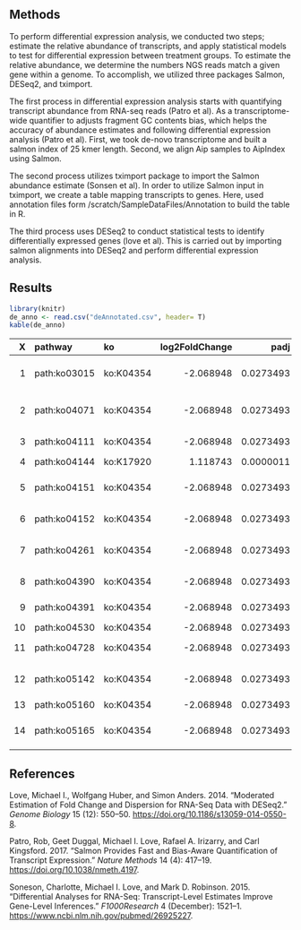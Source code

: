 ## Methods

To perform differential expression analysis, we conducted two steps;
estimate the relative abundance of transcripts, and apply statistical
models to test for differential expression between treatment groups. To
estimate the relative abundance, we determine the numbers NGS reads
match a given gene within a genome. To accomplish, we utilized three
packages Salmon, DESeq2, and tximport.

The first process in differential expression analysis starts with
quantifying transcript abundance from RNA-seq reads (Patro et al). As a
transcriptome-wide quantifier to adjusts fragment GC contents bias,
which helps the accuracy of abundance estimates and following
differential expression analysis (Patro et al). First, we took de-novo
transcriptome and built a salmon index of 25 kmer length. Second, we
align Aip samples to AipIndex using Salmon.

The second process utilizes tximport package to import the Salmon
abundance estimate (Sonsen et al). In order to utilize Salmon input in
tximport, we create a table mapping transcripts to genes. Here, used
annotation files form /scratch/SampleDataFiles/Annotation to build the
table in R.

The third process uses DESeq2 to conduct statistical tests to identify
differentially expressed genes (love et al). This is carried out by
importing salmon alignments into DESeq2 and perform differential
expression analysis.

## Results

``` r
library(knitr)
de_anno <- read.csv("deAnnotated.csv", header= T)
kable(de_anno)
```

|  X | pathway      | ko        | log2FoldChange |      padj | Factor                        | description                               |
| -: | :----------- | :-------- | -------------: | --------: | :---------------------------- | :---------------------------------------- |
|  1 | path:ko03015 | ko:K04354 |     \-2.068948 | 0.0273493 | Menthol\_Menthol\_vs\_Control | mRNA surveillance pathway                 |
|  2 | path:ko04071 | ko:K04354 |     \-2.068948 | 0.0273493 | Menthol\_Menthol\_vs\_Control | Sphingolipid signaling pathway            |
|  3 | path:ko04111 | ko:K04354 |     \-2.068948 | 0.0273493 | Menthol\_Menthol\_vs\_Control | Cell cycle - yeast                        |
|  4 | path:ko04144 | ko:K17920 |       1.118743 | 0.0000011 | Menthol\_Menthol\_vs\_Control | Endocytosis                               |
|  5 | path:ko04151 | ko:K04354 |     \-2.068948 | 0.0273493 | Menthol\_Menthol\_vs\_Control | PI3K-Akt signaling pathway                |
|  6 | path:ko04152 | ko:K04354 |     \-2.068948 | 0.0273493 | Menthol\_Menthol\_vs\_Control | AMPK signaling pathway                    |
|  7 | path:ko04261 | ko:K04354 |     \-2.068948 | 0.0273493 | Menthol\_Menthol\_vs\_Control | Adrenergic signaling in cardiomyocytes    |
|  8 | path:ko04390 | ko:K04354 |     \-2.068948 | 0.0273493 | Menthol\_Menthol\_vs\_Control | Hippo signaling pathway                   |
|  9 | path:ko04391 | ko:K04354 |     \-2.068948 | 0.0273493 | Menthol\_Menthol\_vs\_Control | Hippo signaling pathway - fly             |
| 10 | path:ko04530 | ko:K04354 |     \-2.068948 | 0.0273493 | Menthol\_Menthol\_vs\_Control | Tight junction                            |
| 11 | path:ko04728 | ko:K04354 |     \-2.068948 | 0.0273493 | Menthol\_Menthol\_vs\_Control | Dopaminergic synapse                      |
| 12 | path:ko05142 | ko:K04354 |     \-2.068948 | 0.0273493 | Menthol\_Menthol\_vs\_Control | Chagas disease (American trypanosomiasis) |
| 13 | path:ko05160 | ko:K04354 |     \-2.068948 | 0.0273493 | Menthol\_Menthol\_vs\_Control | Hepatitis C                               |
| 14 | path:ko05165 | ko:K04354 |     \-2.068948 | 0.0273493 | Menthol\_Menthol\_vs\_Control | Human papillomavirus infection            |

## References

<div id="refs" class="references">

<div id="ref-Love">

Love, Michael I., Wolfgang Huber, and Simon Anders. 2014. “Moderated
Estimation of Fold Change and Dispersion for RNA-Seq Data with DESeq2.”
*Genome Biology* 15 (12): 550–50.
<https://doi.org/10.1186/s13059-014-0550-8>.

</div>

<div id="ref-Patro">

Patro, Rob, Geet Duggal, Michael I. Love, Rafael A. Irizarry, and Carl
Kingsford. 2017. “Salmon Provides Fast and Bias-Aware Quantification of
Transcript Expression.” *Nature Methods* 14 (4): 417–19.
<https://doi.org/10.1038/nmeth.4197>.

</div>

<div id="ref-Soneson">

Soneson, Charlotte, Michael I. Love, and Mark D. Robinson. 2015.
“Differential Analyses for RNA-Seq: Transcript-Level Estimates Improve
Gene-Level Inferences.” *F1000Research* 4 (December): 1521–1.
<https://www.ncbi.nlm.nih.gov/pubmed/26925227>.

</div>

</div>
